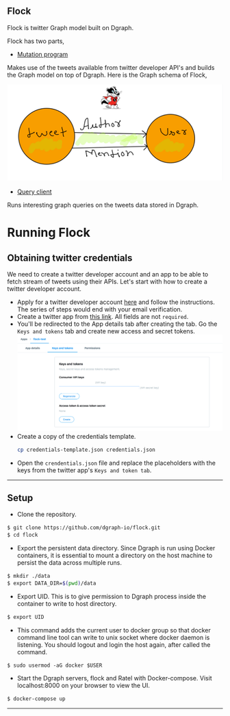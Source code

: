 ## Flock 

Flock is twitter Graph model built on Dgraph. 


Flock has two parts, 
- [Mutation program](./main.go)

Makes use of the tweets available from twitter developer API's and builds the Graph model on top of Dgraph. Here is the Graph schema of Flock, 

![Schema](./schema.JPG)

- [Query client](./client/main.go)
  
Runs interesting graph queries on the tweets data stored in Dgraph. 

# Running Flock

## Obtaining twitter credentials

We need to create a twitter developer account and an app to be able to fetch stream of tweets using 
their APIs. Let's start with how to create a twitter developer account.

- Apply for a twitter developer account [here](https://developer.twitter.com/en/apply/user) and 
  follow the instructions. The series of steps would end with your email verification.
- Create a twitter app from [this link](https://developer.twitter.com/en/apps/create). 
  All fields are not `required`.  
- You'll be redirected to the App details tab after creating the tab. Go the `Keys and tokens` tab
   and create new access and secret tokens.
![Twitter Developer account](./twitter-keys.png)
- Create a copy of the credentials template.
  ```sh
  cp credentials-template.json credentials.json
  ```
- Open the `crendentials.json` file and replace the placeholders with the keys from the 
  twitter app's `Keys and token tab`.

---
## Setup

- Clone the repository.
```sh
$ git clone https://github.com/dgraph-io/flock.git
$ cd flock
```

- Export the persistent data directory. Since Dgraph is run using Docker containers, it is essential
  to mount a directory on the host machine to persist the data across multiple runs.
```sh
$ mkdir ./data
$ export DATA_DIR=$(pwd)/data
```

- Export UID. This is to give permission to Dgraph process inside the container to write to host directory.   
```sh
$ export UID
```

- This command adds the current user to docker group so that docker command line tool can write to 
  unix socket where docker daemon is listening.
  You should logout and login the host again, after called the command.
```
$ sudo usermod -aG docker $USER
```

- Start the Dgraph servers, flock and Ratel with Docker-compose. Visit localhost:8000 on your 
  browser to view the UI.
```sh
$ docker-compose up
```

---
